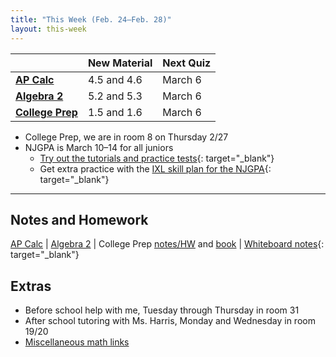 ```yaml
---
title: "This Week (Feb. 24–Feb. 28)"
layout: this-week
---
```


|                  | New Material | Next Quiz |
| ---------------- | ------------ | --------- |
| [**AP Calc**](./calc-for-ap-larson/)      | 4.5 and 4.6  | March 6   |
| [**Algebra 2**](./envision-algebra-2/)    | 5.2 and 5.3  | March 6   |
| [**College Prep**](./openstax-college-algebra-2e/) | 1.5 and 1.6  | March 6   |

- College Prep, we are in room 8 on Thursday 2/27
- NJGPA is March 10–14 for all juniors
  - [Try out the tutorials and practice tests](https://nj.mypearsonsupport.com/practice-tests/){: target="_blank"}
  - Get extra practice with the [IXL skill plan for the NJGPA](https://www.ixl.com/math/skill-plans/njgpa-math){: target="_blank"}

---

## Notes and Homework

[AP Calc](./calc-for-ap-larson/) \| [Algebra 2](./envision-algebra-2/) \| College Prep [notes/HW](./openstax-college-algebra-2e/) and [book](https://openstax.org/books/college-algebra-2e/pages/1-introduction-to-prerequisites) \| [Whiteboard notes](https://1drv.ms/o/c/c4097c61e06a2b97/EpojsyS4IFdOp0qZoDZdHikBZAinLWQ3ncbWjBZVKo0vtQ?e=5egVmL){: target="_blank"}

## Extras

- Before school help with me, Tuesday through Thursday in room 31
- After school tutoring with Ms. Harris, Monday and Wednesday in room 19/20
- [Miscellaneous math links](./misc/math-links.md)
